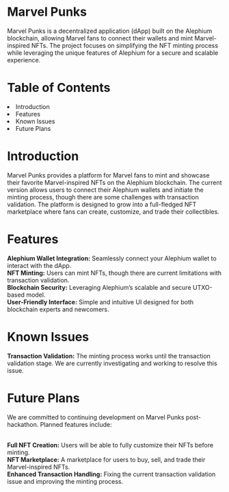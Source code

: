 <h1>Marvel Punks</h1>
Marvel Punks is a decentralized application (dApp) built on the Alephium blockchain, allowing Marvel fans to connect their wallets and mint Marvel-inspired NFTs. The project focuses on simplifying the NFT minting process while leveraging the unique features of Alephium for a secure and scalable experience.

<h1>Table of Contents</h1>
<li>Introduction</li>
<li>Features</li>
<li>Known Issues</li>
<li>Future Plans</li>

<h1>Introduction</h1>
Marvel Punks provides a platform for Marvel fans to mint and showcase their favorite Marvel-inspired NFTs on the Alephium blockchain. The current version allows users to connect their Alephium wallets and initiate the minting process, though there are some challenges with transaction validation. The platform is designed to grow into a full-fledged NFT marketplace where fans can create, customize, and trade their collectibles.

<h1>Features</h1>
<b>Alephium Wallet Integration:</b> Seamlessly connect your Alephium wallet to interact with the dApp.<br>
<b>NFT Minting:</b> Users can mint NFTs, though there are current limitations with transaction validation.<br>
<b>Blockchain Security:</b> Leveraging Alephium’s scalable and secure UTXO-based model.<br>
<b>User-Friendly Interface:</b> Simple and intuitive UI designed for both blockchain experts and newcomers.

<h1>Known Issues</h1>
<b>Transaction Validation:</b>
The minting process works until the transaction validation stage. We are currently investigating and working to resolve this issue.

<h1>Future Plans</h1>
We are committed to continuing development on Marvel Punks post-hackathon. Planned features include:<br><br>

<b>Full NFT Creation:</b> Users will be able to fully customize their NFTs before minting.<br>
<b>NFT Marketplace:</b> A marketplace for users to buy, sell, and trade their Marvel-inspired NFTs.<br>
<b>Enhanced Transaction Handling:</b> Fixing the current transaction validation issue and improving the minting process.
